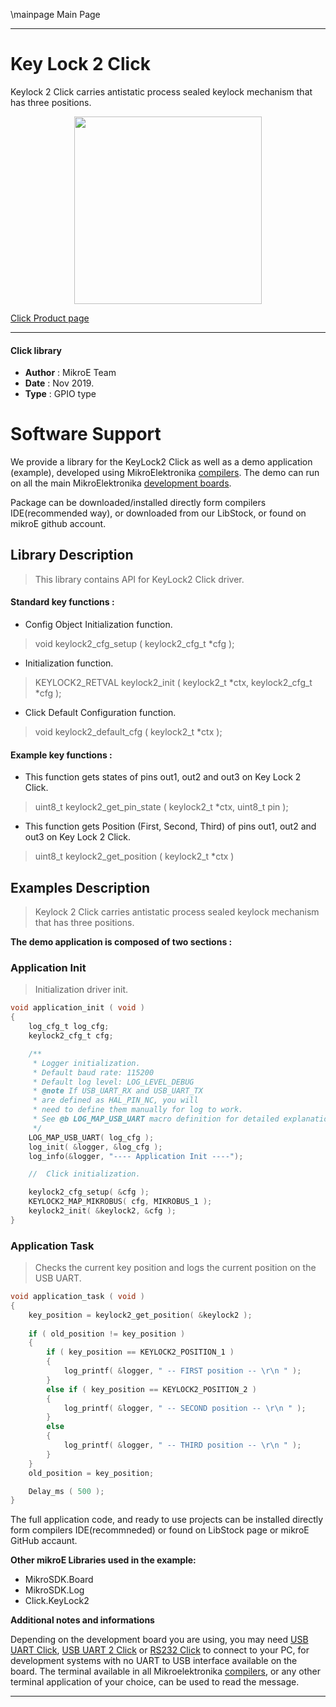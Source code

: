 \mainpage Main Page
 
 

---
# Key Lock 2 Click

Keylock 2 Click carries antistatic process sealed keylock mechanism that has three positions.

<p align="center">
  <img src="https://download.mikroe.com/images/click_for_ide/keylock2_click.png" height=300px>
</p>

[Click Product page](https://www.mikroe.com/keylock-2-click)

---


#### Click library 

- **Author**        : MikroE Team
- **Date**          : Nov 2019.
- **Type**          : GPIO type


# Software Support

We provide a library for the KeyLock2 Click 
as well as a demo application (example), developed using MikroElektronika 
[compilers](https://shop.mikroe.com/compilers). 
The demo can run on all the main MikroElektronika [development boards](https://shop.mikroe.com/development-boards).

Package can be downloaded/installed directly form compilers IDE(recommended way), or downloaded from our LibStock, or found on mikroE github account. 

## Library Description

> This library contains API for KeyLock2 Click driver.

#### Standard key functions :

- Config Object Initialization function.
> void keylock2_cfg_setup ( keylock2_cfg_t *cfg ); 
 
- Initialization function.
> KEYLOCK2_RETVAL keylock2_init ( keylock2_t *ctx, keylock2_cfg_t *cfg );

- Click Default Configuration function.
> void keylock2_default_cfg ( keylock2_t *ctx );


#### Example key functions :

- This function gets states of pins out1, out2 and out3 on Key Lock 2 Click.
> uint8_t keylock2_get_pin_state ( keylock2_t *ctx, uint8_t pin );
 
- This function gets Position (First, Second, Third) of pins 
out1, out2 and out3 on Key Lock 2 Click.
> uint8_t keylock2_get_position ( keylock2_t *ctx )


## Examples Description

> Keylock 2 Click carries antistatic process sealed keylock mechanism that has three positions.

**The demo application is composed of two sections :**

### Application Init 

> Initialization driver init.

```c
void application_init ( void )
{
    log_cfg_t log_cfg;
    keylock2_cfg_t cfg;

    /** 
     * Logger initialization.
     * Default baud rate: 115200
     * Default log level: LOG_LEVEL_DEBUG
     * @note If USB_UART_RX and USB_UART_TX 
     * are defined as HAL_PIN_NC, you will 
     * need to define them manually for log to work. 
     * See @b LOG_MAP_USB_UART macro definition for detailed explanation.
     */
    LOG_MAP_USB_UART( log_cfg );
    log_init( &logger, &log_cfg );
    log_info(&logger, "---- Application Init ----");

    //  Click initialization.

    keylock2_cfg_setup( &cfg );
    KEYLOCK2_MAP_MIKROBUS( cfg, MIKROBUS_1 );
    keylock2_init( &keylock2, &cfg );
}
```

### Application Task

> Checks the current key position and logs the current position on the USB UART.

```c
void application_task ( void )
{
    key_position = keylock2_get_position( &keylock2 );
    
    if ( old_position != key_position )
    {
        if ( key_position == KEYLOCK2_POSITION_1 )
        {
            log_printf( &logger, " -- FIRST position -- \r\n " );
        }
        else if ( key_position == KEYLOCK2_POSITION_2 )
        {
            log_printf( &logger, " -- SECOND position -- \r\n " );
        }
        else
        {
            log_printf( &logger, " -- THIRD position -- \r\n " );
        }
    }
    old_position = key_position;

    Delay_ms ( 500 );
}
```

The full application code, and ready to use projects can be  installed directly form compilers IDE(recommneded) or found on LibStock page or mikroE GitHub accaunt.

**Other mikroE Libraries used in the example:** 

- MikroSDK.Board
- MikroSDK.Log
- Click.KeyLock2

**Additional notes and informations**

Depending on the development board you are using, you may need 
[USB UART Click](https://shop.mikroe.com/usb-uart-click), 
[USB UART 2 Click](https://shop.mikroe.com/usb-uart-2-click) or 
[RS232 Click](https://shop.mikroe.com/rs232-click) to connect to your PC, for 
development systems with no UART to USB interface available on the board. The 
terminal available in all Mikroelektronika 
[compilers](https://shop.mikroe.com/compilers), or any other terminal application 
of your choice, can be used to read the message.



---
